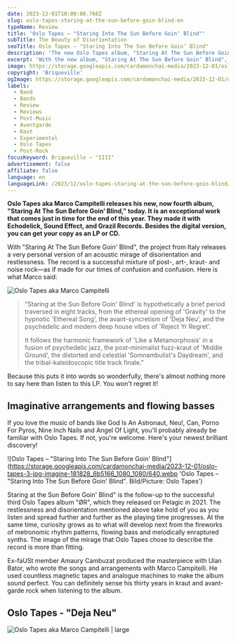 ```yaml
---
date: 2023-12-01T10:00:00.766Z
slug: oslo-tapes-staring-at-the-sun-before-goin-blind-en
typeName: Review
title: 'Oslo Tapes – "Staring Into The Sun Before Goin‘ Blind"'
subTitle: The Beauty of Disorientation
seoTitle: Oslo Tapes – "Staring Into The Sun Before Goin‘ Blind"
description: 'The new Oslo Tapes album, "Staring At The Sun Before Goin‘ Blind", is out! Check it out here, and find out some fascination insights about it!'
excerpt: 'With the new album, "Staring At The Sun Before Goin‘ Blind", Oslo Tapes releases a true masterpiece today. The eight songs are a very personal interpretation an acoustic mirage of disorientation and restlessness. You better listen to it right now!'
image: https://storage.googleapis.com/cardamonchai-media/2023-12-01/oslo-tapes-jpg-imagine-181808_575443_1024_768/640.webp
copyright: 'Briqueville'
ogImage: https://storage.googleapis.com/cardamonchai-media/2023-12-01/oslo-tapes-og-jpg-imagine-181808_615155_1200_628/640.webp
labels:
  - Band
  - Bands
  - Review
  - Reviews
  - Post-Music
  - Aventgarde
  - Kaut
  - Experimental
  - Oslo Tapes
  - Post-Rock
focusKeyword: Briqueville – "IIII"
advertisement: false
affiliate: false
language: en
languageLink: /2023/12/oslo-tapes-staring-at-the-sun-before-goin-blind/
---
```


**Oslo Tapes aka Marco Campitelli releases his new, now fourth album, "Staring At The Sun Before Goin‘ Blind," today. It is an exceptional work that comes just in time for the end of this year. They made it with Echodelick, Sound Effect, and Grazil Records. Besides the digital version, you can get your copy as an LP or CD.**

With "Staring At The Sun Before Goin' Blind", the project from Italy releases a very personal version of an acoustic mirage of disorientation and restlessness. The record is a successful mixture of post-, art-, kraut- and noise rock—as if made for our times of confusion and confusion. Here is what Marco said:

![Oslo Tapes aka Marco Campitelli](https://storage.googleapis.com/cardamonchai-media/2023-12-01/oslo-tapes-2-jpg-imagine-180808_635949_768_1024/640.webp 'Oslo Tapes aka Marco Campitelli. Bild/Picture: Oslo Tapes')

> "Staring at the Sun Before Goin' Blind' is hypothetically a brief period traversed in eight tracks, from the ethereal opening of 'Gravity' to the hypnotic 'Ethereal Song', the avant-syncretism of 'Deja Neu', and the psychedelic and modern deep house vibes of 'Reject Yr Regret'.
>
> It follows the harmonic framework of 'Like a Metamorphosis' in a fusion of psychedelic jazz, the post-minimalist fuzz-kraut of 'Middle Ground', the distorted and celestial 'Somnambulist's Daydream', and the tribal-kaleidoscopic title track finale."

Because this puts it into words so wonderfully, there's almost nothing more to say here than listen to this LP. You won't regret it!

## Imaginative arrangements and flowing basses

If you love the music of bands like God Is An Astronaut, Neu!, Can, Porno For Pyros, Nine Inch Nails and Angel Of Light, you'll probably already be familiar with Oslo Tapes. If not, you're welcome. Here's your newest brilliant discovery!

![Oslo Tapes – "Staring Into The Sun Before Goin' Blind"](https://storage.googleapis.com/cardamonchai-media/2023-12-01/oslo-tapes-3-jpg-imagine-181828_6b5166_1080_1080/640.webp 'Oslo Tapes – "Staring Into The Sun Before Goin' Blind". Bild/Picture: Oslo Tapes')

Staring at the Sun Before Goin' Blind" is the follow-up to the successful third Oslo Tapes album "ØR", which they released on Pelagic in 2021. The restlessness and disorientation mentioned above take hold of you as you listen and spread further and further as the playing time progresses. At the same time, curiosity grows as to what will develop next from the fireworks of metronomic rhythm patterns, flowing bass and melodically enraptured synths. The image of the mirage that Oslo Tapes chose to describe the record is more than fitting.

Ex-faUSt member Amaury Cambuzat produced the masterpiece with Ulan Bator, who wrote the songs and arrangements with Marco Campitelli. He used countless magnetic tapes and analogue machines to make the album sound perfect. You can definitely sense his thirty years in kraut and avant-garde rock when listening to the album.

## Oslo Tapes - "Deja Neu"

<YouTube id="k3LkhnH44-o" />

![Oslo Tapes aka Marco Campitelli | large](https://storage.googleapis.com/cardamonchai-media/2023-12-01/oslo-tapes-5-jpg-imagine-181818_7c7b71_1024_768/640.webp 'Oslo Tapes aka Marco Campitelli. Bild/Picture: Oslo Tapes')
